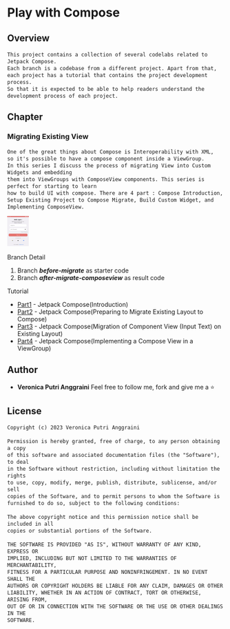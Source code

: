 # Play with Compose

## Overview

```
This project contains a collection of several codelabs related to Jetpack Compose. 
Each branch is a codebase from a different project. Apart from that, 
each project has a tutorial that contains the project development process. 
So that it is expected to be able to help readers understand the development process of each project.
```

## Chapter
### Migrating Existing View
```
One of the great things about Compose is Interoperability with XML, 
so it's possible to have a compose component inside a ViewGroup. 
In this series I discuss the process of migrating View into Custom Widgets and embedding 
them into ViewGroups with ComposeView components. This series is perfect for starting to learn 
how to build UI with compose. There are 4 part : Compose Introduction, 
Setup Existing Project to Compose Migrate, Build Custom Widget, and Implementing ComposeView. 
```
<pre>
<img src="https://github.com/veroanggra/MigratingToComposeSample/blob/master/screenshoot/pict1.png" alt="pict1" width="50" height="70"/>
</pre>

Branch Detail
1. Branch ***before-migrate*** as starter code
2. Branch ***after-migrate-composeview*** as result code

Tutorial
* [Part1](https://medium.com/@veroanggra/part-1-jetpack-compose-introduction-cf5bcfa43ddd) - Jetpack Compose(Introduction)
* [Part2](https://medium.com/@veroanggra/part-2-jetpack-compose-preparing-to-migrate-existing-layout-to-compose-74e07d136745) - Jetpack Compose(Preparing to Migrate Existing Layout to Compose)
* [Part3](https://veroanggra.medium.com/part-3-jetpack-compose-migration-of-component-view-input-text-on-existing-layout-110731d584cb) - Jetpack Compose(Migration of Component View (Input Text) on Existing Layout)
* [Part4](https://veroanggra.medium.com/part-4-jetpack-compose-implementing-a-compose-view-in-a-viewgroup-d6b9873a4c94) - Jetpack Compose(Implementing a Compose View in a ViewGroup)

## Author

* **Veronica Putri Anggraini**
Feel free to follow me, fork and give me a ⭐


## License

```
Copyright (c) 2023 Veronica Putri Anggraini

Permission is hereby granted, free of charge, to any person obtaining a copy
of this software and associated documentation files (the "Software"), to deal
in the Software without restriction, including without limitation the rights
to use, copy, modify, merge, publish, distribute, sublicense, and/or sell
copies of the Software, and to permit persons to whom the Software is
furnished to do so, subject to the following conditions:

The above copyright notice and this permission notice shall be included in all
copies or substantial portions of the Software.

THE SOFTWARE IS PROVIDED "AS IS", WITHOUT WARRANTY OF ANY KIND, EXPRESS OR
IMPLIED, INCLUDING BUT NOT LIMITED TO THE WARRANTIES OF MERCHANTABILITY,
FITNESS FOR A PARTICULAR PURPOSE AND NONINFRINGEMENT. IN NO EVENT SHALL THE
AUTHORS OR COPYRIGHT HOLDERS BE LIABLE FOR ANY CLAIM, DAMAGES OR OTHER
LIABILITY, WHETHER IN AN ACTION OF CONTRACT, TORT OR OTHERWISE, ARISING FROM,
OUT OF OR IN CONNECTION WITH THE SOFTWARE OR THE USE OR OTHER DEALINGS IN THE
SOFTWARE.
```